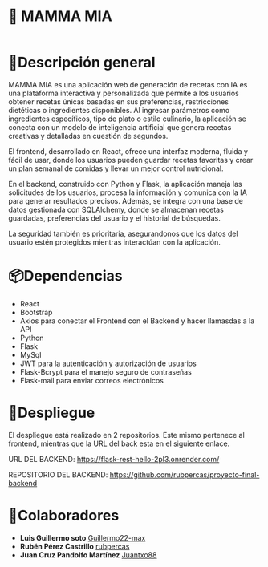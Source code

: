 <div>
<h1>💫 MAMMA MIA </h1>
</div>
<img align="center" src="https://media.licdn.com/dms/image/v2/D4D22AQHvWrIGHc5tKQ/feedshare-shrink_800/B4DZU8b0TpHkAk-/0/1740475680920?e=1743638400&v=beta&t=K2C8LUC3BhDgbbb4p-sGjWH0cVao1XyXkt15ZXMRwxY" alt="">
<h1>🌟Descripción general</h1>
MAMMA MIA es una aplicación web de generación de recetas con IA es una plataforma interactiva y personalizada que permite a los usuarios obtener recetas únicas basadas en sus preferencias, restricciones dietéticas o ingredientes disponibles. Al ingresar parámetros como ingredientes específicos, tipo de plato o estilo culinario, la aplicación se conecta con un modelo de inteligencia artificial que genera recetas creativas y detalladas en cuestión de segundos.

El frontend, desarrollado en React, ofrece una interfaz moderna, fluida y fácil de usar, donde los usuarios pueden guardar recetas favoritas y crear un plan semanal de comidas y llevar un mejor control nutricional.

En el backend, construido con Python y Flask, la aplicación maneja las solicitudes de los usuarios, procesa la información y comunica con la IA para generar resultados precisos. Además, se integra con una base de datos gestionada con SQLAlchemy, donde se almacenan recetas guardadas, preferencias del usuario y el historial de búsquedas.

La seguridad también es prioritaria, asegurandonos que los datos del usuario estén protegidos mientras interactúan con la aplicación.

<h1>📦Dependencias</h1>
<ul>
  <li>React</li>
  <li>Bootstrap</li>
  <li>Axios para conectar el Frontend con el Backend y hacer llamasdas a la API</li>
  <li>Python</li>
  <li>Flask</li>
  <li>MySql</li>
  <li>JWT para la autenticación y autorización de usuarios</li>
  <li>Flask-Bcrypt para el manejo seguro de contraseñas</li>
  <li>Flask-mail para enviar correos electrónicos</li>
</ul>
<h1>🚀Despliegue</h1>
El despliegue está realizado en 2 repositorios. Este mismo pertenece al frontend, mientras que la URL del back esta en el siguiente enlace.

URL DEL BACKEND: https://flask-rest-hello-2pl3.onrender.com/

REPOSITORIO DEL BACKEND: https://github.com/rubpercas/proyecto-final-backend
<h1>🤝Colaboradores</h1>
<ul>
  <li><b>Luis Guillermo soto</b> <a href="https://www.linkedin.com/in/luis-guillermo-soto-siciliano/">Guillermo22-max</a>  </li>
  <li><b>Rubén Pérez Castrillo</b> <a href="https://github.com/rubpercas">rubpercas</a> </li>
  <li> <b>Juan Cruz Pandolfo Martínez</b> <a href="https://github.com/Juantxo88">Juantxo88</a> </li>
</ul>
